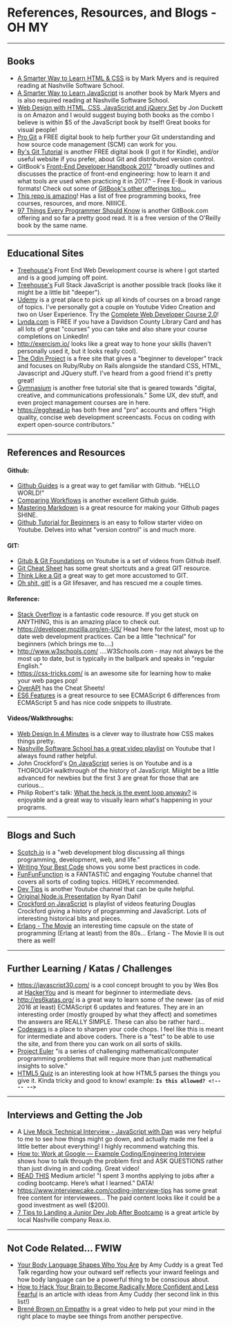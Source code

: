 # References, Resources, and Blogs - OH MY 

*** 
## Books 
- [A Smarter Way to Learn HTML & CSS](https://www.amazon.com/Smarter-Way-Learn-HTML-CSS/dp/150867387X/ref=pd_bxgy_14_img_2?_encoding=UTF8&psc=1&refRID=2DVYKSXB5XPP2CYGE87R) is by Mark Myers and is required reading at Nashville Software School. 
- [A Smarter Way to Learn JavaScript](https://www.amazon.com/Smarter-JavaScript-tech-assisted-approach-requires/dp/1497408180/ref=pd_sim_14_2?_encoding=UTF8&psc=1&refRID=XTDA4VDWEYNHN5ZZXHAT) is another book by Mark Myers and is also required reading at Nashville Software School. 
- [Web Design with HTML, CSS, JavaScript and jQuery Set](https://www.amazon.com/Web-Design-HTML-JavaScript-jQuery/dp/1118907442/ref=la_B001IR3Q7I_1_1?s=books&ie=UTF8&qid=1483520705&sr=1-1) by Jon Duckett is on Amazon and I would suggest buying both books as the combo I believe is within $5 of the JavaScript book by itself! Great books for visual people! 
- [Pro Git](https://git-scm.com/book/en/v2) a FREE digital book to help further your Git understanding and how source code management (SCM) can work for you.
- [Ry's Git Tutorial](http://rypress.com/tutorials/git/index) is another FREE digital book (I got it for Kindle), and/or useful website if you prefer, about Git and distributed version control.
- GitBook's [Front-End Developer Handbook 2017](https://www.gitbook.com/book/frontendmasters/front-end-handbook-2017/details) "broadly outlines and discusses the practice of front-end engineering: how to learn it and what tools are used when practicing it in 2017." - Free E-Book in various formats! Check out some of [GitBook's other offerings too...](https://www.gitbook.com/explore)  
- [This repo is amazing](https://github.com/vhf/free-programming-books)! Has a list of free programming books, free courses, resources, and more. NIIIICE.
- [97 Things Every Programmer Should Know](https://www.gitbook.com/book/97-things-every-x-should-know/97-things-every-programmer-should-know/details) is another GitBook.com offering and so far a pretty good read. It is a free version of the O'Reilly book by the same name.

*** 
## Educational Sites 
- [Treehouse's](https://teamtreehouse.com/tracks/front-end-web-development) Front End Web Development course is where I got started and is a good jumping off point. 
- [Treehouse's](https://teamtreehouse.com/tracks/full-stack-javascript) Full Stack JavaScript is another possible track (looks like it might be a little bit "deeper"). 
- [Udemy](https://www.udemy.com) is a great place to pick up all kinds of courses on a broad range of topics. I've personally got a couple on Youtube Video Creation and two on User Experience. Try the [Complete Web Developer Course 2.0](https://www.udemy.com/the-complete-web-developer-course-2/)! 
- [Lynda.com](https://www.lynda.com/) is FREE if you have a Davidson County Library Card and has all lots of great "courses" you can take and also share your course completions on LinkedIn! 
- http://exercism.io/ looks like a great way to hone your skills (haven't personally used it, but it looks really cool). 
- [The Odin Project](http://www.theodinproject.com/) is a free site that gives a "beginner to developer" track and focuses on Ruby/Ruby on Rails alongside the standard CSS, HTML, Javascript and JQuery stuff. I've heard from a good friend it's pretty great!
- [Gymnasium](http://gymnasium.aquent.com/) is another free tutorial site that is geared towards "digital, creative, and communications professionals." Some UX, dev stuff, and even project management courses are in here. 
- https://egghead.io has both free and "pro" accounts and offers "High quality, concise web development screencasts. Focus on coding with expert open-source contributors." 

*** 
## References and Resources 
#### Github:
- [Github Guides](https://guides.github.com/) is a great way to get familiar with Github. "HELLO WORLD!" 
- [Comparing Workflows](https://www.atlassian.com/git/tutorials/comparing-workflows) is another excellent Github guide. 
- [Mastering Markdown](https://guides.github.com/features/mastering-markdown/) is a great resource for making your Github pages SHINE. 
- [Github Tutorial for Beginners](https://www.youtube.com/watch?v=0fKg7e37bQE) is an easy to follow starter video on Youtube. Delves into what "version control" is and much more. 

#### GIT: 
- [Gitub & Git Foundations](https://www.youtube.com/playlist?list=PLg7s6cbtAD15G8lNyoaYDuKZSKyJrgwB-) on Youtube is a set of videos from Github itself.  
- [Git Cheat Sheet](https://www.git-tower.com/blog/git-cheat-sheet/) has some great shortcuts and a great GIT resource.
- [Think Like a Git](http://think-like-a-git.net/) a great way to get more accustomed to GIT. 
- [Oh shit, git!](http://ohshitgit.com/) is a Git lifesaver, and has rescued me a couple times. 

#### Reference: 
- [Stack Overflow](http://stackoverflow.com/) is a fantastic code resource. If you get stuck on ANYTHING, this is an amazing place to check out.
- https://developer.mozilla.org/en-US/ Head here for the latest, most up to date web development practices. Can be a little "technical" for beginners (which brings me to....) 
- http://www.w3schools.com/ ....W3Schools.com - may not always be the most up to date, but is typically in the ballpark and speaks in "regular English." 
- https://css-tricks.com/ is an awesome site for learning how to make your web pages pop! 
- [OverAPI](http://overapi.com/) has the Cheat Sheets! 
- [ES6 Features](http://es6-features.org) is a great resource to see ECMAScript 6 differences from ECMAScript 5 and has nice code snippets to illustrate. 

#### Videos/Walkthroughs: 
- [Web Design In 4 Minutes](http://jgthms.com/web-design-in-4-minutes/) is a clever way to illustrate how CSS makes things pretty. 
- [Nashville Software School has a great video playlist](https://www.youtube.com/playlist?list=PLX0ucpUE_qIOUsxGNEPpP9yonb4zerVIC) on Youtube that I always found rather helpful. 
- John Crockford's [On JavaScript](https://www.youtube.com/playlist?list=PL7664379246A246CB) series is on Youtube and is a THOROUGH walkthrough of the history of JavaScript. Miiight be a little advanced for newbies but the first 3 are great for those that are curious... 
- Philip Robert's talk: [What the heck is the event loop anyway?](https://www.youtube.com/watch?v=8aGhZQkoFbQ&index=6&list=PLyZreCPOwYNna5TZmIBlSoIpY2lNrF0oA) is enjoyable and a great way to visually learn what's happening in your programs. 

*** 
## Blogs and Such 
- [Scotch.io](https://scotch.io/) is a "web development blog discussing all things programming, development, web, and life." 
- [Writing Your Best Code](http://learn.shayhowe.com/html-css/writing-your-best-code/) shows you some best practices in code. 
- [FunFunFunction](https://www.youtube.com/playlist?list=PL0zVEGEvSaeFSwPn06GKArptSxiP1Gff8) is a FANTASTIC and engaging Youtube channel that covers all sorts of coding topics. HIGHLY recommended. 
- [Dev Tips](https://www.youtube.com/channel/UCyIe-61Y8C4_o-zZCtO4ETQ) is another Youtube channel that can be quite helpful. 
- [Original Node.js Presentation](https://youtu.be/ztspvPYybIY) by Ryan Dahl!
- [Crockford on JavaScript](https://www.youtube.com/playlist?list=PL7664379246A246CB) is playlist of videos featuring Douglas Crockford giving a history of programming and JavaScript. Lots of interesting historical bits and pieces.
- [Erlang - The Movie](https://www.youtube.com/watch?v=xrIjfIjssLE) an interesting time capsule on the state of programming (Erlang at least) from the 80s... Erlang - The Movie II is out there as well!

*** 
## Further Learning / Katas / Challenges 
- https://javascript30.com/ is a cool concept brought to you by Wes Bos at [HackerYou](http://hackeryou.com/) and is meant for beginner to intermediate devs. 
- http://es6katas.org/ is a great way to learn some of the newer (as of mid 2016 at least) ECMAScript 6 updates and features. They are in an interesting order (mostly grouped by what they affect) and sometimes the answers are REALLY SIMPLE. These can also be rather hard... 
- [Codewars](https://www.codewars.com/) is a place to sharpen your code chops. I feel like this is meant for intermediate and above coders. There is a "test" to be able to use the site, and from there you can work on all sorts of skills. 
- [Project Euler](https://projecteuler.net/) "is a series of challenging mathematical/computer programming problems that will require more than just mathematical insights to solve."
- [HTML5 Quiz](https://html5te.st/quiz/) is an interesting look at how HTML5 parses the things you give it. Kinda tricky and good to know! example: **```Is this allowed? <!-- -- --> ```**  

*** 
## Interviews and Getting the Job
- A [Live Mock Technical Interview - JavaScript with Dan](https://www.codementor.io/officehours/1335595426/live-mock-interview-javascript-front-end) was very helpful to me to see how things might go down, and actually made me feel a little better about everything! I highly recommend watching this.
- [How to: Work at Google — Example Coding/Engineering Interview](https://youtu.be/XKu_SEDAykw) shows how to talk through the problem first and ASK QUESTIONS rather than just diving in and coding. Great video!
- [READ THIS](https://medium.freecodecamp.com/5-key-learnings-from-the-post-bootcamp-job-search-9a07468d2331#.7psgo1ggw) Medium article! "I spent 3 months applying to jobs after a coding bootcamp. Here’s what I learned." DATA!
- https://www.interviewcake.com/coding-interview-tips has some great free content for interviewees... The paid content looks like it could be a good investment as well ($200).
- [7 Tips to Landing a Junior Dev Job After Bootcamp](https://www.reax.io/blog/2016/08/30/7-tips-to-landing-a-junior-dev-job-after-bootcamp/) is a great article by local Nashville company Reax.io.

*** 
## Not Code Related... FWIW
- [Your Body Language Shapes Who You Are](https://www.youtube.com/watch?v=Ks-_Mh1QhMc) by Amy Cuddy is a great Ted Talk regarding how your outward self reflects your inward feelings and how body language can be a powerful thing to be conscious about.
- [How to Hack Your Brain to Become Radically More Confident and Less Fearful](http://observer.com/2016/06/how-to-hack-your-brain-to-become-radically-more-confident-and-less-fearful/) is an article with ideas from Amy Cuddy (her second link in this list!)
- [Brené Brown on Empathy](https://youtu.be/1Evwgu369Jw?t=8s) is a great video to help put your mind in the right place to maybe see things from another perspective.
